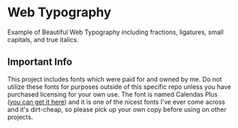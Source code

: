# Web Typography
Example of Beautiful Web Typography including fractions, ligatures, small capitals, and true italics.


## Important Info
This project includes fonts which were paid for and owned by me. Do not utilize these fonts for purposes outside of this specific repo unless you have purchased licensing for your own use. The font is named Calendas Plus (<a href="http://calendasplus.com/">you can get it here</a>) and it is one of the nicest fonts I've ever come across and it's dirt-cheap, so please pick up your own copy before using on other projects.

